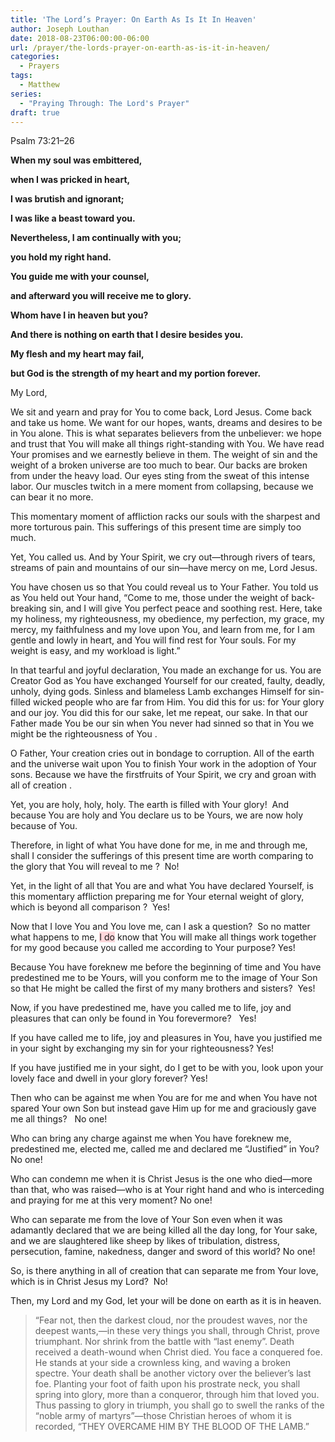 ```yaml
---
title: 'The Lord’s Prayer: On Earth As Is It In Heaven'
author: Joseph Louthan
date: 2018-08-23T06:00:00-06:00
url: /prayer/the-lords-prayer-on-earth-as-is-it-in-heaven/
categories:
  - Prayers
tags:
  - Matthew
series:
  - "Praying Through: The Lord's Prayer"
draft: true
---
```

Psalm 73:21–26
  
**When my soul was embittered,** 
  
**when I was pricked in heart,** 
  
**I was brutish and ignorant;** 
  
**I was like a beast toward you.**

**Nevertheless, I am continually with you;** 
  
**you hold my right hand.** 
  
**You guide me with your counsel,** 
  
**and afterward you will receive me to glory.** 
  
**Whom have I in heaven but you?** 
  
**And there is nothing on earth that I desire besides you.** 
  
**My flesh and my heart may fail,** 
  
**but God is the strength of my heart and my portion forever.**

My Lord,

We sit and yearn and pray for You to come back, Lord Jesus. Come back and take us home. We want for our hopes, wants, dreams and desires to be in You alone. This is what separates believers from the unbeliever: we hope and trust that You will make all things right-standing with You. We have read Your promises and we earnestly believe in them. The weight of sin and the weight of a broken universe are too much to bear. Our backs are broken from under the heavy load. Our eyes sting from the sweat of this intense labor. Our muscles twitch in a mere moment from collapsing, because we can bear it no more.

This momentary moment of affliction racks our souls with the sharpest and more torturous pain. This sufferings of this present time are simply too much.

Yet, You called us. And by Your Spirit, we cry out—through rivers of tears, streams of pain and mountains of our sin—have mercy on me, Lord Jesus.

You have chosen us so that You could reveal us to Your Father. You told us as You held out Your hand, “Come to me, those under the weight of back-breaking sin, and I will give You perfect peace and soothing rest. Here, take my holiness, my righteousness, my obedience, my perfection, my grace, my mercy, my faithfulness and my love upon You, and learn from me, for I am gentle and lowly in heart, and You will find rest for Your souls. For my weight is easy, and my workload is light.” [][1]

In that tearful and joyful declaration, You made an exchange for us. You are Creator God as You have exchanged Yourself for our created, faulty, deadly, unholy, dying gods. Sinless and blameless Lamb exchanges Himself for sin-filled wicked people who are far from Him. You did this for us: for Your glory and our joy. You did this for our sake, let me repeat, our sake. In that our Father made You be our sin when You never had sinned so that in You we might be the righteousness of You [][2].

O Father, Your creation cries out in bondage to corruption. All of the earth and the universe wait upon You to finish Your work in the adoption of Your sons. Because we have the firstfruits of Your Spirit, we cry and groan with all of creation [][3].

Yet, you are holy, holy, holy. The earth is filled with Your glory!  And because You are holy and You declare us to be Yours, we are now holy because of You. [][4]

Therefore, in light of what You have done for me, in me and through me, shall I consider the sufferings of this present time are worth comparing to the glory that You will reveal to me [][5]?  No!

Yet, in the light of all that You are and what You have declared Yourself, is this momentary affliction preparing me for Your eternal weight of glory, which is beyond all comparison [][6]?  Yes!

Now that I love You and You love me, can I ask a question?  So no matter what happens to me, <span style="background-color: rgba(250, 0, 30, 0.15);">I do</span> know that You will make all things work together for my good because you called me according to Your purpose? Yes! [][7]

Because You have foreknew me before the beginning of time and You have predestined me to be Yours, will you conform me to the image of Your Son so that He might be called the first of my many brothers and sisters?  Yes!  [][8]

Now, if you have predestined me, have you called me to life, joy and pleasures that can only be found in You forevermore? [][9]  Yes!

If you have called me to life, joy and pleasures in You, have you justified me in your sight by exchanging my sin for your righteousness? Yes!

If you have justified me in your sight, do I get to be with you, look upon your lovely face and dwell in your glory forever? Yes! [][10]

Then who can be against me when You are for me and when You have not spared Your own Son but instead gave Him up for me and graciously gave me all things? [][11]  No one!

Who can bring any charge against me when You have foreknew me, predestined me, elected me, called me and declared me “Justified” in You? [][12] No one!

Who can condemn me when it is Christ Jesus is the one who died—more than that, who was raised—who is at Your right hand and who is interceding and praying for me at this very moment? [][13] No one!

Who can separate me from the love of Your Son even when it was adamantly declared that we are being killed all the day long, for Your sake, and we are slaughtered like sheep by likes of tribulation, distress, persecution, famine, nakedness, danger and sword of this world? No one! [][14]

So, is there anything in all of creation that can separate me from Your love, which is in Christ Jesus my Lord?  No! [][15]

Then, my Lord and my God, let your will be done on earth as it is in heaven.

> “Fear not, then the darkest cloud, nor the proudest waves, nor the deepest wants,—in these very things you shall, through Christ, prove triumphant. Nor shrink from the battle with “last enemy”. Death received a death-wound when Christ died. You face a conquered foe. He stands at your side a crownless king, and waving a broken spectre. Your death shall be another victory over the believer’s last foe. Planting your foot of faith upon his prostrate neck, you shall spring into glory, more than a conqueror, through him that loved you. Thus passing to glory in triumph, you shall go to swell the ranks of the “noble army of martyrs”—those Christian heroes of whom it is recorded, “THEY OVERCAME HIM BY THE BLOOD OF THE LAMB.” [][16]

 [1]: #note-3856-1 "Matthew 11:25-30"
 [2]: #note-3856-2 "2 Corinthians 5:21"
 [3]: #note-3856-3 "Romans 8:19-23"
 [4]: #note-3856-4 "Isaiah 6:3, Romans 9:26, 1 Peter 1:16 cf. Leviticus 11:44"
 [5]: #note-3856-5 "Romans 8:19"
 [6]: #note-3856-6 "2 Corinthians 4:17"
 [7]: #note-3856-7 "Romans 8:28"
 [8]: #note-3856-8 "Romans 8:29"
 [9]: #note-3856-9 "Romans 8:28-30; Psalm 16:11"
 [10]: #note-3856-10 "Romans 8:30; Psalm 17:15"
 [11]: #note-3856-11 "Romans 8:31-32"
 [12]: #note-3856-12 "Romans 8:33"
 [13]: #note-3856-13 "Romans 8:34"
 [14]: #note-3856-14 "Romans 8:35-36"
 [15]: #note-3856-15 "Romans 8:39"
 [16]: #note-3856-16 "Winslow, Octavius. No Condemnation in Christ Jesus. Banner of Truth Trust, 1853."